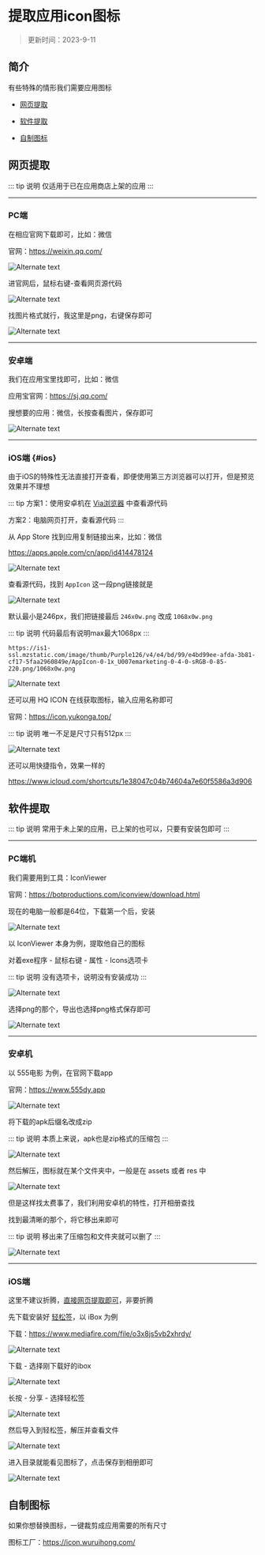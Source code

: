# 提取应用icon图标

> 更新时间：2023-9-11

## 简介

有些特殊的情形我们需要应用图标

- [网页提取](#网页提取)

- [软件提取](#软件提取)

- [自制图标](#自制图标)

## 网页提取

::: tip 说明
仅适用于已在应用商店上架的应用
:::

---

### PC端

在相应官网下载即可，比如：微信

官网：<https://weixin.qq.com/>

![Alternate text](https://img.viptv.work/viptv/icon/icon-01.png)

进官网后，鼠标右键-查看网页源代码

![Alternate text](https://img.viptv.work/viptv/icon/icon-02.png)

找图片格式就行，我这里是png，右键保存即可

![Alternate text](https://img.viptv.work/viptv/icon/icon-03.png)

---

### 安卓端

我们在应用宝里找即可，比如：微信

应用宝官网：<https://sj.qq.com/>

搜想要的应用：微信，长按查看图片，保存即可

![Alternate text](https://img.viptv.work/viptv/icon/icon-04.png)

---

### iOS端 {#ios}

由于iOS的特殊性无法直接打开查看，即便使用第三方浏览器可以打开，但是预览效果并不理想

::: tip
方案1：使用安卓机在 [Via浏览器](https://viayoo.com/zh-cn/) 中查看源代码

方案2：电脑网页打开，查看源代码
:::

从 App Store 找到应用复制链接出来，比如：微信

<https://apps.apple.com/cn/app/id414478124>

![Alternate text](https://img.viptv.work/viptv/icon/icon-05.png)

查看源代码，找到 `AppIcon` 这一段png链接就是

![Alternate text](https://img.viptv.work/viptv/icon/icon-06.png)

默认最小是246px，我们把链接最后 `246x0w.png` 改成 `1068x0w.png`

::: tip 说明
代码最后有说明max最大1068px
:::

```
https://is1-ssl.mzstatic.com/image/thumb/Purple126/v4/e4/bd/99/e4bd99ee-afda-3b81-cf17-5faa2960849e/AppIcon-0-1x_U007emarketing-0-4-0-sRGB-0-85-220.png/1068x0w.png 
```

![Alternate text](https://img.viptv.work/viptv/icon/icon-07.png)

还可以用 HQ ICON 在线获取图标，输入应用名称即可

官网：<https://icon.yukonga.top/>

::: tip 说明
唯一不足是尺寸只有512px
:::

![Alternate text](https://img.viptv.work/viptv/icon/icon-08.png)

还可以用快捷指令，效果一样的

<https://www.icloud.com/shortcuts/1e38047c04b74604a7e60f5586a3d906>

## 软件提取

::: tip 说明
常用于未上架的应用，已上架的也可以，只要有安装包即可
:::

---

### PC端机

我们需要用到工具：IconViewer

官网：<https://botproductions.com/iconview/download.html>

现在的电脑一般都是64位，下载第一个后，安装

![Alternate text](https://img.viptv.work/viptv/icon/icon-09.png)

以 IconViewer 本身为例，提取他自己的图标

对着exe程序 - 鼠标右键 - 属性 - Icons选项卡

::: tip 说明
没有选项卡，说明没有安装成功
:::

![Alternate text](https://img.viptv.work/viptv/icon/icon-10.png)

选择png的那个，导出也选择png格式保存即可

![Alternate text](https://img.viptv.work/viptv/icon/icon-11.png)

---

### 安卓机

以 555电影 为例，在官网下载app

官网：<https://www.555dy.app>

![Alternate text](https://img.viptv.work/viptv/icon/icon-12.png)

将下载的apk后缀名改成zip

::: tip 说明
本质上来说，apk也是zip格式的压缩包
:::

![Alternate text](https://img.viptv.work/viptv/icon/icon-13.png)

然后解压，图标就在某个文件夹中，一般是在 assets 或者 res 中

![Alternate text](https://img.viptv.work/viptv/icon/icon-14.png)

但是这样找太费事了，我们利用安卓机的特性，打开相册查找

找到最清晰的那个，将它移出来即可

::: tip 说明
移出来了压缩包和文件夹就可以删了
:::

![Alternate text](https://img.viptv.work/viptv/icon/icon-15.png)

---

### iOS端

这里不建议折腾，[直接网页提取即可](#ios)，非要折腾

先下载安装好 [轻松签](../iPhone/sign/esign.md)，以 iBox 为例

下载：<https://www.mediafire.com/file/o3x8js5vb2xhrdy/>

![Alternate text](https://img.viptv.work/viptv/icon/icon-16.png)

下载 - 选择刚下载好的ibox

![Alternate text](https://img.viptv.work/viptv/icon/icon-17.png)

长按 - 分享 - 选择轻松签

![Alternate text](https://img.viptv.work/viptv/icon/icon-18.png)

然后导入到轻松签，解压并查看文件

![Alternate text](https://img.viptv.work/viptv/icon/icon-19.png)

进入目录就能看见图标了，点击保存到相册即可

![Alternate text](https://img.viptv.work/viptv/icon/icon-20.png)

## 自制图标

如果你想替换图标，一键裁剪成应用需要的所有尺寸

图标工厂：<https://icon.wuruihong.com/>
